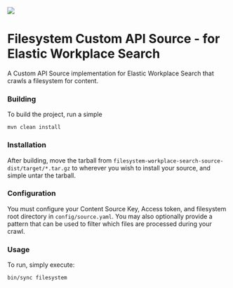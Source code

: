 ![](https://travis-ci.org/seanstory/filesystem-workplace-search-source.svg?branch=master&status=passed)
# Filesystem Custom API Source - for Elastic Workplace Search
A Custom API Source implementation for Elastic Workplace Search that crawls a filesystem for content.

### Building
To build the project, run a simple

    mvn clean install

### Installation
After building, move the tarball from `filesystem-workplace-search-source-dist/target/*.tar.gz` to wherever you wish to
install your source, and simple untar the tarball.

### Configuration
You must configure your Content Source Key, Access token, and filesystem root directory in `config/source.yaml`. You may also optionally
provide a pattern that can be used to filter which files are processed during your crawl.

### Usage
To run, simply execute:

    bin/sync filesystem
